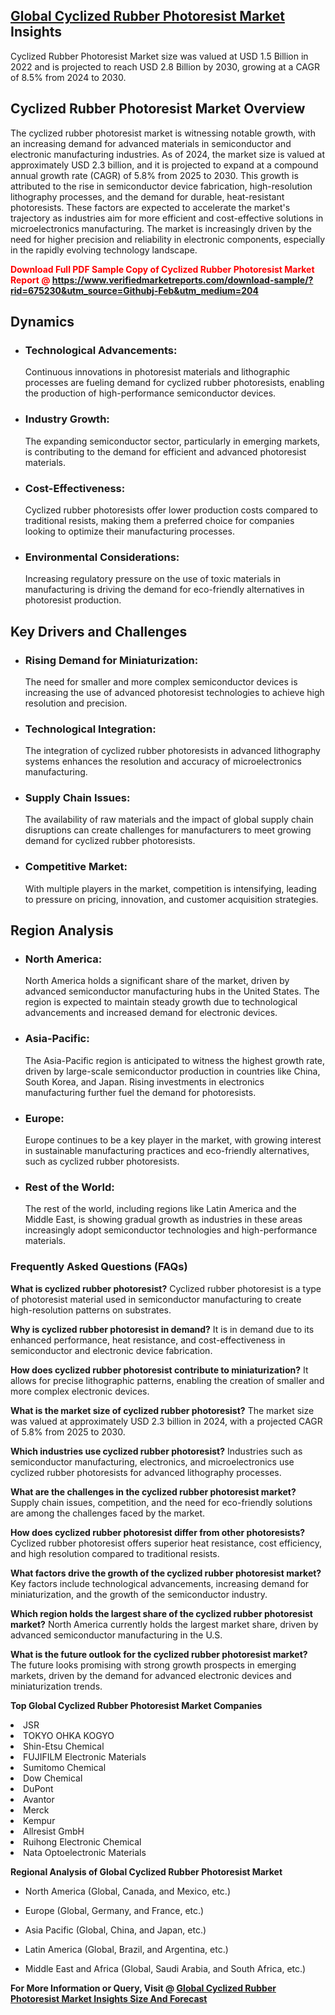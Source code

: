 <h2><a href="https://www.verifiedmarketreports.com/download-sample/?rid=675230&amp;utm_source=Githubj&amp;utm_medium=204" target="_blank">Global Cyclized Rubber Photoresist Market</a> Insights</h2><p>Cyclized Rubber Photoresist Market size was valued at USD 1.5 Billion in 2022 and is projected to reach USD 2.8 Billion by 2030, growing at a CAGR of 8.5% from 2024 to 2030.</p><p> <h2>Cyclized Rubber Photoresist Market Overview</h2> <p>The cyclized rubber photoresist market is witnessing notable growth, with an increasing demand for advanced materials in semiconductor and electronic manufacturing industries. As of 2024, the market size is valued at approximately USD 2.3 billion, and it is projected to expand at a compound annual growth rate (CAGR) of 5.8% from 2025 to 2030. This growth is attributed to the rise in semiconductor device fabrication, high-resolution lithography processes, and the demand for durable, heat-resistant photoresists. These factors are expected to accelerate the market's trajectory as industries aim for more efficient and cost-effective solutions in microelectronics manufacturing. The market is increasingly driven by the need for higher precision and reliability in electronic components, especially in the rapidly evolving technology landscape.</p> <p><strong><p><span class=""><span style="color: #ff0000;"><strong>Download Full PDF Sample Copy of Cyclized Rubber Photoresist Market Report</strong> @ </span><a href="https://www.verifiedmarketreports.com/download-sample/?rid=675230&amp;utm_source=Githubj-Feb&amp;utm_medium=204" target="_blank">https://www.verifiedmarketreports.com/download-sample/?rid=675230&amp;utm_source=Githubj-Feb&amp;utm_medium=204</a></span></p></strong></p> <h2>Dynamics</h2> <ul> <li><h3>Technological Advancements:</h3> Continuous innovations in photoresist materials and lithographic processes are fueling demand for cyclized rubber photoresists, enabling the production of high-performance semiconductor devices.</li> <li><h3>Industry Growth:</h3> The expanding semiconductor sector, particularly in emerging markets, is contributing to the demand for efficient and advanced photoresist materials.</li> <li><h3>Cost-Effectiveness:</h3> Cyclized rubber photoresists offer lower production costs compared to traditional resists, making them a preferred choice for companies looking to optimize their manufacturing processes.</li> <li><h3>Environmental Considerations:</h3> Increasing regulatory pressure on the use of toxic materials in manufacturing is driving the demand for eco-friendly alternatives in photoresist production.</li> </ul> <h2>Key Drivers and Challenges</h2> <ul> <li><h3>Rising Demand for Miniaturization:</h3> The need for smaller and more complex semiconductor devices is increasing the use of advanced photoresist technologies to achieve high resolution and precision.</li> <li><h3>Technological Integration:</h3> The integration of cyclized rubber photoresists in advanced lithography systems enhances the resolution and accuracy of microelectronics manufacturing.</li> <li><h3>Supply Chain Issues:</h3> The availability of raw materials and the impact of global supply chain disruptions can create challenges for manufacturers to meet growing demand for cyclized rubber photoresists.</li> <li><h3>Competitive Market:</h3> With multiple players in the market, competition is intensifying, leading to pressure on pricing, innovation, and customer acquisition strategies.</li> </ul> <h2>Region Analysis</h2> <ul> <li><h3>North America:</h3> North America holds a significant share of the market, driven by advanced semiconductor manufacturing hubs in the United States. The region is expected to maintain steady growth due to technological advancements and increased demand for electronic devices.</li> <li><h3>Asia-Pacific:</h3> The Asia-Pacific region is anticipated to witness the highest growth rate, driven by large-scale semiconductor production in countries like China, South Korea, and Japan. Rising investments in electronics manufacturing further fuel the demand for photoresists.</li> <li><h3>Europe:</h3> Europe continues to be a key player in the market, with growing interest in sustainable manufacturing practices and eco-friendly alternatives, such as cyclized rubber photoresists.</li> <li><h3>Rest of the World:</h3> The rest of the world, including regions like Latin America and the Middle East, is showing gradual growth as industries in these areas increasingly adopt semiconductor technologies and high-performance materials.</li> </ul> <h3>Frequently Asked Questions (FAQs)</h3> <p><strong>What is cyclized rubber photoresist?</strong> Cyclized rubber photoresist is a type of photoresist material used in semiconductor manufacturing to create high-resolution patterns on substrates.</p> <p><strong>Why is cyclized rubber photoresist in demand?</strong> It is in demand due to its enhanced performance, heat resistance, and cost-effectiveness in semiconductor and electronic device fabrication.</p> <p><strong>How does cyclized rubber photoresist contribute to miniaturization?</strong> It allows for precise lithographic patterns, enabling the creation of smaller and more complex electronic devices.</p> <p><strong>What is the market size of cyclized rubber photoresist?</strong> The market size was valued at approximately USD 2.3 billion in 2024, with a projected CAGR of 5.8% from 2025 to 2030.</p> <p><strong>Which industries use cyclized rubber photoresist?</strong> Industries such as semiconductor manufacturing, electronics, and microelectronics use cyclized rubber photoresists for advanced lithography processes.</p> <p><strong>What are the challenges in the cyclized rubber photoresist market?</strong> Supply chain issues, competition, and the need for eco-friendly solutions are among the challenges faced by the market.</p> <p><strong>How does cyclized rubber photoresist differ from other photoresists?</strong> Cyclized rubber photoresist offers superior heat resistance, cost efficiency, and high resolution compared to traditional resists.</p> <p><strong>What factors drive the growth of the cyclized rubber photoresist market?</strong> Key factors include technological advancements, increasing demand for miniaturization, and the growth of the semiconductor industry.</p> <p><strong>Which region holds the largest share of the cyclized rubber photoresist market?</strong> North America currently holds the largest market share, driven by advanced semiconductor manufacturing in the U.S.</p> <p><strong>What is the future outlook for the cyclized rubber photoresist market?</strong> The future looks promising with strong growth prospects in emerging markets, driven by the demand for advanced electronic devices and miniaturization trends.</p> </p><p><strong>Top Global Cyclized Rubber Photoresist Market Companies</strong></p><div data-test-id=""><p><li>JSR</li><li> TOKYO OHKA KOGYO</li><li> Shin-Etsu Chemical</li><li> FUJIFILM Electronic Materials</li><li> Sumitomo Chemical</li><li> Dow Chemical</li><li> DuPont</li><li> Avantor</li><li> Merck</li><li> Kempur</li><li> Allresist GmbH</li><li> Ruihong Electronic Chemical</li><li> Nata Optoelectronic Materials</li></p><div><strong>Regional Analysis of&nbsp;Global Cyclized Rubber Photoresist Market</strong></div><ul><li dir="ltr"><p dir="ltr">North America&nbsp;(Global, Canada, and Mexico, etc.)</p></li><li dir="ltr"><p dir="ltr">Europe (Global, Germany, and France, etc.)</p></li><li dir="ltr"><p dir="ltr">Asia Pacific&nbsp;(Global, China, and Japan, etc.)</p></li><li dir="ltr"><p dir="ltr">Latin America&nbsp;(Global, Brazil, and Argentina, etc.)</p></li><li dir="ltr">Middle East and Africa&nbsp;(Global, Saudi Arabia, and South Africa, etc.)</li></ul><p><strong>For More Information or Query, Visit @&nbsp;</strong><strong><a href="https://www.verifiedmarketreports.com/product/cyclized-rubber-photoresist-market/?utm_source=Githubj&amp;utm_medium=204" target="_blank">Global Cyclized Rubber Photoresist Market Insights Size And Forecast</a></strong></p></div>
